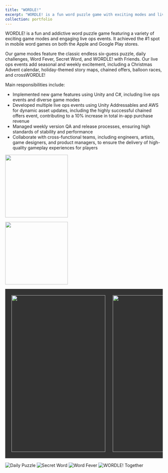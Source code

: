 ```yaml
---
title: "WORDLE!"
excerpt: "WORDLE! is a fun word puzzle game with exciting modes and live events, reaching #1 on Apple and Google Play stores. <br/><img src='/images/W_Icon.png' height='300' width='300'>"
collection: portfolio
---
```


WORDLE! is a fun and addictive word puzzle game featuring a variety of exciting game modes and engaging live ops events. 
It achieved the #1 spot in mobile word games on both the Apple and Google Play stores.

Our game modes feature the classic endless six-guess puzzle, daily challenges, Word Fever, Secret Word, and WORDLE! with
Friends. Our live ops events add seasonal and weekly excitement, including a Christmas Advent calendar, holiday-themed story maps, chained offers, balloon races, and crossWORDLE!

Main responsibilities include:

- Implemented new game features using Unity and C#, including live ops events and diverse game modes
- Developed multiple live ops events using Unity Addressables and AWS for dynamic asset updates, including the highly successful chained offers event, contributing to a 10% increase in total in-app purchase revenue
- Managed weekly version QA and release processes, ensuring high standards of stability and performance
- Collaborate with cross-functional teams, including engineers, artists, game designers, and product managers, to ensure the delivery of high-quality gameplay experiences for players

[<img src='/images/AppStore.png' width='200'>](https://apps.apple.com/us/app/wordle/id1095569891)

[<img src='/images/GPC.png' width='200'>](https://play.google.com/store/apps/details?id=com.vottzapps.wordle)

<style>
div.scroll-container {
  background-color: #333;
  overflow: auto;
  white-space: nowrap;
  padding: 10px;
}

div.scroll-container img {
  padding: 10px;
}
</style>

<div class="scroll-container">
    <img src='/images/W_Classic.jpg' height='500' width='300'>
    <img src='/images/W_Calendar.jpg' height='500' width='300'>
    <img src='/images/W_SW.jpg' height='500' width='300'>
    <img src='/images/W_WF.jpg' height='500' width='300'>
    <img src='/images/W_WF_Menu.jpg' height='500' width='300'>
</div>


![Daily Puzzle](/images/W_Calendar.jpg)
![Secret Word](/images/W_SW.jpg)
![Word Fever](/images/W_WF.jpg)
![WORDLE! Together](/images/W_WF_Menu.jpg)
